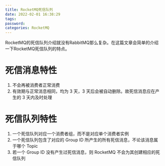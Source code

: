```yaml
---
title: RocketMQ死信队列
date: 2022-02-01 16:38:29
tags:
password:
categories: RocketMQ
---
```


RocketMQ的死信队列介绍就没有RabbitMQ那么复杂。在这篇文章会简单的介绍一下RocketMQ死信队列的特点。

# 死信消息特性
1. 不会再被消费者正常消费
2. 有效期与正常消息相同，均为 3 天，3 天后会被自动删除。故死信消息应在产生的 3 天内及时处理

# 死信队列特性
1. 一个死信队列对应一个消费者组，而不是对应单个消费者实例
2. 一个死信队列包含了对应的 Group ID 所产生的所有死信消息，不论该消息属于哪个 Topic
3. 若一个 Group ID 没有产生过死信消息，则 RocketMQ 不会为其创建相应的死信队列